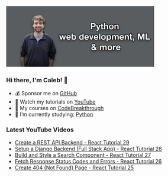 <img src="github-cover-photo-my-face.jpg" width="400px" />

### Hi there, I'm Caleb! 🍛

- 💰 Sponsor me on [GitHub](https://github.com/sponsors/CalebCurry)
- 🎥 Watch my tutorials on [YouTube](https://www.youtube.com/calebthevideomaker2)
- 📗 My courses on [CodeBreakthrough](https://www.codebreakthrough.com)
- 🤔 I’m currently studying: [Python](https://www.youtube.com/watch?v=s3IvdkCq2_c&t=4254s)

### Latest YouTube Videos
<!-- YOUTUBE:START -->
- [Create a REST API Backend - React Tutorial 29](https://www.youtube.com/watch?v=7k7AUFRfFhg)
- [Setup a Django Backend &lpar;Full Stack App&rpar; - React Tutorial 28](https://www.youtube.com/watch?v=ntgKH7KUaNM)
- [Build and Style a Search Component - React Tutorial 27](https://www.youtube.com/watch?v=L6XXua68eEU)
- [Fetch Response Status Codes and Errors - React Tutorial 26](https://www.youtube.com/watch?v=2pq31FMRC1M)
- [Create 404 &lpar;Not Found&rpar; Page - React Tutorial 25](https://www.youtube.com/watch?v=X2VPj2obXr0)
<!-- YOUTUBE:END -->
